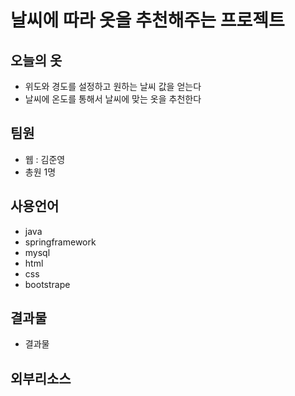# 날씨에 따라 옷을 추천해주는 프로젝트

<h2> 오늘의 옷</h2>

* 위도와 경도를 설정하고 원하는 날씨 값을 얻는다
* 날씨에 온도를 통해서 날씨에 맞는 옷을 추천한다

<h2>팀원</h2>

* 웹 : 김준영
* 총원 1명

<h2> 사용언어 </h2>

* java
* springframework
* mysql
* html
* css
* bootstrape

<h2>결과물</h2>

* 결과물

<h2>외부리소스</h2>


